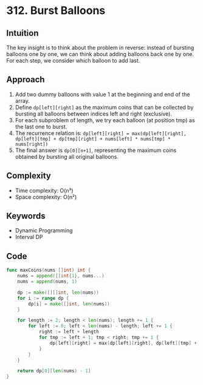 # 312. Burst Balloons

## Intuition

The key insight is to think about the problem in reverse: instead of bursting balloons one by one, we can think about adding balloons back one by one. For each step, we consider which balloon to add last.

## Approach

1. Add two dummy balloons with value 1 at the beginning and end of the array.
2. Define `dp[left][right]` as the maximum coins that can be collected by bursting all balloons between indices left and right (exclusive).
3. For each subproblem of length, we try each balloon (at position tmp) as the last one to burst.
4. The recurrence relation is:
   `dp[left][right] = max(dp[left][right], dp[left][tmp] + dp[tmp][right] + nums[left] * nums[tmp] * nums[right])`
5. The final answer is `dp[0][n+1]`, representing the maximum coins obtained by bursting all original balloons.

## Complexity

- Time complexity: O(n³)
- Space complexity: O(n²)

## Keywords

- Dynamic Programming
- Interval DP

## Code

```go
func maxCoins(nums []int) int {
    nums = append([]int{1}, nums...)
    nums = append(nums, 1)

    dp := make([][]int, len(nums))
    for i := range dp {
        dp[i] = make([]int, len(nums))
    }

    for length := 2; length < len(nums); length += 1 {
        for left := 0; left < len(nums) - length; left += 1 {
            right := left + length
            for tmp := left + 1; tmp < right; tmp += 1 {
                dp[left][right] = max(dp[left][right], dp[left][tmp] + dp[tmp][right] + nums[left] * nums[tmp] * nums[right])
            }
        }
    }

    return dp[0][len(nums) - 1]
}
```
